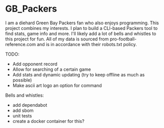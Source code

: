 # GB_Packers
I am a diehard Green Bay Packers fan who also enjoys programming. This project combines my interests. I plan to build a CLI-based Packers tool to find stats, game info and more. I'll likely add a lot of bells and whistles to this project for fun. All of my data is sourced from pro-football-reference.com and is in accordance with their robots.txt policy.

TODO:
* Add opponent record
* Allow for searching of a certain game
* Add stats and dynamic updating (try to keep offline as much as possible)
* Make ascii art logo an option for command

Bells and whistles:
* add dependabot
* add sbom
* unit tests
* create a docker container for this?
